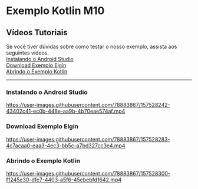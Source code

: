 # Exemplo Kotlin M10

## Vídeos Tutoriais
Se você tiver dúvidas sobre como testar o nosso exemplo, assista aos seguintes vídeos.
<br>
[Instalando o Android Studio](#instalando-o-android-studio)
<br>
[Download Exemplo Elgin](#download-exemplo-elgin)
<br>
[Abrindo o Exemplo Kotlin](#abrindo-o-exemplo-kotlin)

<hr>

### Instalando o Android Studio


https://user-images.githubusercontent.com/78883867/157528242-43402c41-ec0b-448e-aa9b-4b70eae574af.mp4


### Download Exemplo Elgin


https://user-images.githubusercontent.com/78883867/157528283-4c7acaa0-eaa3-4ec3-bb5c-a7bd327cc3e4.mp4


### Abrindo o Exemplo Kotlin


https://user-images.githubusercontent.com/78883867/157528300-f1245e30-dfe7-4403-a5f6-45ebebfd1642.mp4


